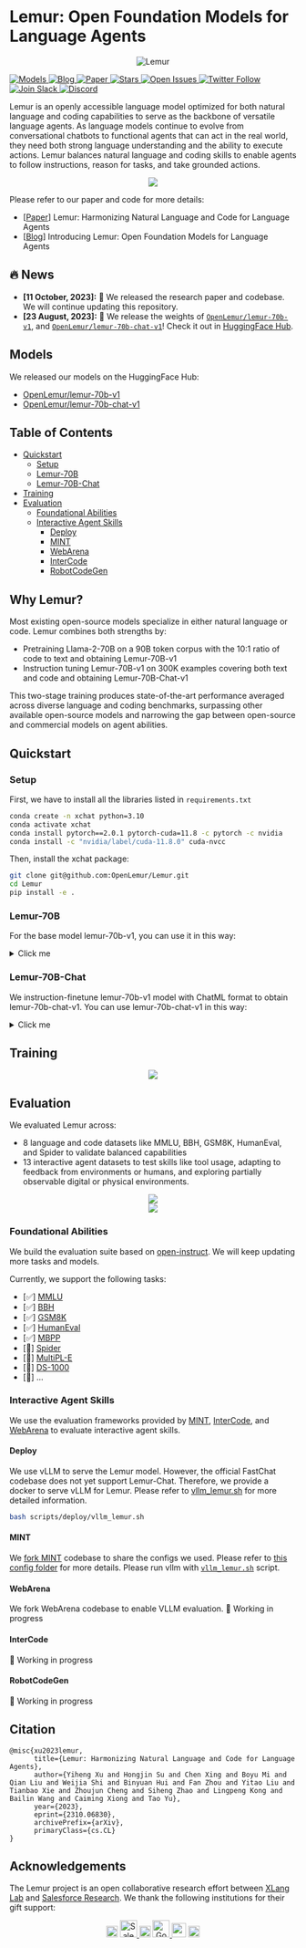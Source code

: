 # Lemur: Open Foundation Models for Language Agents

<p align="center">
  <img src="https://i.imgur.com/Tga8kHW.jpeg" alt="Lemur">
</p>
   <a href="https://huggingface.co/OpenLemur" target="_blank">
      <img alt="Models" src="https://img.shields.io/badge/🤗-Models-blue" />
   </a>
   <a href="https://xlang.ai/blog/openlemur" target="_blank">
      <img alt="Blog" src="https://img.shields.io/badge/📖-Blog-red" />
   </a>
  <a href="https://arxiv.org/abs/2310.06830" target="_blank">
      <img alt="Paper" src="https://img.shields.io/badge/📜-Paper-purple" />
   </a>
   <a href="https://github.com/OpenLemur/lemur" target="_blank">
      <img alt="Stars" src="https://img.shields.io/github/stars/OpenLemur/lemur?style=social" />
   </a>
   <a href="https://github.com/OpenLemur/lemur/issues" target="_blank">
      <img alt="Open Issues" src="https://img.shields.io/github/issues-raw/OpenLemur/lemur" />
   </a>
   <a href="https://twitter.com/XLangAI" target="_blank">
      <img alt="Twitter Follow" src="https://img.shields.io/twitter/follow/XLangAI" />
   </a>
   <a href="https://join.slack.com/t/xlanggroup/shared_invite/zt-20zb8hxas-eKSGJrbzHiPmrADCDX3_rQ" target="_blank">
      <img alt="Join Slack" src="https://img.shields.io/badge/Slack-join-blueviolet?logo=slack&amp" />
   </a>
   <a href="https://discord.gg/4Gnw7eTEZR" target="_blank">
      <img alt="Discord" src="https://dcbadge.vercel.app/api/server/4Gnw7eTEZR?compact=true&style=flat" />
   </a>

Lemur is an openly accessible language model optimized for both natural language and coding capabilities to serve as the backbone of versatile language agents.
As language models continue to evolve from conversational chatbots to functional agents that can act in the real world, they need both strong language understanding and the ability to execute actions. Lemur balances natural language and coding skills to enable agents to follow instructions, reason for tasks, and take grounded actions.

<div align="center">
  <img src="./assets/interface.png">
</div>

Please refer to our paper and code for more details:
- [[Paper](https://arxiv.org/abs/2310.06830)] Lemur: Harmonizing Natural Language and Code for Language Agents
- [[Blog](https://www.xlang.ai/blog/openlemur)] Introducing Lemur: Open Foundation Models for Language Agents


## 🔥 News
* **[11 October, 2023]:** 🎉 We released the research paper and codebase. We will continue updating this repository.
* **[23 August, 2023]:** 🎉 We release the weights of [`OpenLemur/lemur-70b-v1`](https://huggingface.co/OpenLemur/lemur-70b-v1), and [`OpenLemur/lemur-70b-chat-v1`](https://huggingface.co/OpenLemur/lemur-70b-chat-v1)! Check it out in [HuggingFace Hub](https://huggingface.co/OpenLemur).

## Models
We released our models on the HuggingFace Hub:
* [OpenLemur/lemur-70b-v1](https://huggingface.co/OpenLemur/lemur-70b-v1)
* [OpenLemur/lemur-70b-chat-v1](https://huggingface.co/OpenLemur/lemur-70b-chat-v1)

## Table of Contents
- [Quickstart](#quickstart)
  - [Setup](#setup)
   - [Lemur-70B](#lemur-70b)
   - [Lemur-70B-Chat](#lemur-70b-chat)
- [Training](#training)
- [Evaluation](#evaluation)
  - [Foundational Abilities](#foundational-abilities)
  - [Interactive Agent Skills](#interactive-agent-skills)
      - [Deploy](#deploy)
      - [MINT](#mint)
      - [WebArena](#webarena)
      - [InterCode](#intercode)
      - [RobotCodeGen](#robotcodegen)



## Why Lemur?
Most existing open-source models specialize in either natural language or code. Lemur combines both strengths by:

- Pretraining Llama-2-70B on a 90B token corpus with the 10:1 ratio of code to text and obtaining Lemur-70B-v1
- Instruction tuning Lemur-70B-v1 on 300K examples covering both text and code and obtaining Lemur-70B-Chat-v1

This two-stage training produces state-of-the-art performance averaged across diverse language and coding benchmarks, surpassing other available open-source models and narrowing the gap between open-source and commercial models on agent abilities.

## Quickstart

### Setup
First, we have to install all the libraries listed in `requirements.txt`

```bash
conda create -n xchat python=3.10
conda activate xchat
conda install pytorch==2.0.1 pytorch-cuda=11.8 -c pytorch -c nvidia
conda install -c "nvidia/label/cuda-11.8.0" cuda-nvcc
```
Then, install the xchat package:
```bash
git clone git@github.com:OpenLemur/Lemur.git
cd Lemur
pip install -e .
```

### Lemur-70B
For the base model lemur-70b-v1, you can use it in this way:

<details>
<summary>Click me</summary>
<p>

```python
from transformers import AutoTokenizer, AutoModelForCausalLM

tokenizer = AutoTokenizer.from_pretrained("OpenLemur/lemur-70b-v1")
model = AutoModelForCausalLM.from_pretrained("OpenLemur/lemur-70b-v1", device_map="auto", load_in_8bit=True)

# Text Generation Example
prompt = "The world is "
input = tokenizer(prompt, return_tensors="pt")
output = model.generate(**input, max_length=50, num_return_sequences=1)
generated_text = tokenizer.decode(output[0], skip_special_tokens=True)
print(generated_text)

# Code Generation Example
prompt = """
def factorial(n):
   if n == 0:
      return 1
"""
input = tokenizer(prompt, return_tensors="pt")
output = model.generate(**input, max_length=200, num_return_sequences=1)
generated_code = tokenizer.decode(output[0], skip_special_tokens=True)
print(generated_code)
```

</p>

</details>


### Lemur-70B-Chat
We instruction-finetune lemur-70b-v1 model with ChatML format to obtain lemur-70b-chat-v1. You can use lemur-70b-chat-v1 in this way:

<details>
<summary>Click me</summary>
<p>

```python
from transformers import AutoTokenizer, AutoModelForCausalLM

tokenizer = AutoTokenizer.from_pretrained("OpenLemur/lemur-70b-chat-v1")
model = AutoModelForCausalLM.from_pretrained("OpenLemur/lemur-70b-chat-v1", device_map="auto", load_in_8bit=True)

# Text Generation Example
prompt = """<|im_start|>system
You are a helpful, respectful, and honest assistant.
<|im_end|>
<|im_start|>user
What's a lemur's favorite fruit?<|im_end|>
<|im_start|>assistant
"""
input = tokenizer(prompt, return_tensors="pt")
output = model.generate(**input, max_length=50, num_return_sequences=1)
generated_text = tokenizer.decode(output[0], skip_special_tokens=True)
print(generated_text)

# Code Generation Example
prompt = """<|im_start|>system
Below is an instruction that describes a task. Write a response that appropriately completes the request.
<|im_end|>
<|im_start|>user
Write a Python function to merge two sorted lists into one sorted list without using any built-in sort functions.<|im_end|>
<|im_start|>assistant
"""
input = tokenizer(prompt, return_tensors="pt")
output = model.generate(**input, max_length=200, num_return_sequences=1)
generated_code = tokenizer.decode(output[0], skip_special_tokens=True)
print(generated_code)
```

</p>

</details>

## Training

<div align="center">
  <img src="./assets/training.png">
</div>


## Evaluation
We evaluated Lemur across:
- 8 language and code datasets like MMLU, BBH, GSM8K, HumanEval, and Spider to validate balanced capabilities
- 13 interactive agent datasets to test skills like tool usage, adapting to feedback from environments or humans, and exploring partially observable digital or physical environments.

<div align="center">
  <img src="./assets/agent-scenarios.png">
</div>

<div align="center">
  <img src="./assets/overall-perform.png">
</div>

### Foundational Abilities
We build the evaluation suite based on [open-instruct](https://github.com/allenai/open-instruct). We will keep updating more tasks and models.

Currently, we support the following tasks:
- [✅] [MMLU](./scripts/eval/mmlu.sh)
- [✅] [BBH](./scripts/eval/bbh.sh)
- [✅] [GSM8K](./scripts/eval/gsm8k.sh)
- [✅] [HumanEval](./scripts/eval/human_eval.sh)
- [✅] [MBPP](./scripts/eval/mbpp.sh)
- [🚧] [Spider]()
- [🚧] [MultiPL-E]()
- [🚧] [DS-1000]()
- [🚧] ...

### Interactive Agent Skills
We use the evaluation frameworks provided by [MINT](https://github.com/xingyaoww/mint-bench), [InterCode](https://github.com/princeton-nlp/intercode), and [WebArena](https://github.com/web-arena-x/webarena) to evaluate interactive agent skills.

#### Deploy
We use vLLM to serve the Lemur model. However, the official FastChat codebase does not yet support Lemur-Chat. Therefore, we provide a docker to serve vLLM for Lemur. Please refer to [vllm_lemur.sh](./scripts/deploy/vllm_lemur.sh) for more detailed information.

```bash
bash scripts/deploy/vllm_lemur.sh
```

#### MINT
We [fork MINT](https://github.com/OpenLemur/mint-bench) codebase to share the configs we used. Please refer to [this config folder](https://github.com/OpenLemur/mint-bench/tree/main/configs) for more details. Please run vllm with [`vllm_lemur.sh`](./scripts/deploy/vllm_lemur.sh) script.

#### WebArena
We fork WebArena codebase to enable VLLM evaluation.
🚧 Working in progress

#### InterCode
🚧 Working in progress

#### RobotCodeGen
🚧 Working in progress

## Citation

```
@misc{xu2023lemur,
      title={Lemur: Harmonizing Natural Language and Code for Language Agents}, 
      author={Yiheng Xu and Hongjin Su and Chen Xing and Boyu Mi and Qian Liu and Weijia Shi and Binyuan Hui and Fan Zhou and Yitao Liu and Tianbao Xie and Zhoujun Cheng and Siheng Zhao and Lingpeng Kong and Bailin Wang and Caiming Xiong and Tao Yu},
      year={2023},
      eprint={2310.06830},
      archivePrefix={arXiv},
      primaryClass={cs.CL}
}
```

## Acknowledgements

The Lemur project is an open collaborative research effort between [XLang Lab](https://www.xlang.ai/) and [Salesforce Research](https://www.salesforceairesearch.com/). We thank the following institutions for their gift support:

<div align="center">

<img src="assets/transparent.png" width="20" style="pointer-events: none;">

<a href="https://www.salesforceairesearch.com/">
    <img src="assets/salesforce.webp" alt="Salesforce Research" height = 30/>
</a>

<img src="assets/transparent.png" width="20" style="pointer-events: none;">

<a href="https://research.google/">
    <img src="assets/google_research.svg" alt="Google Research" height = 30/>
</a>

<img src="assets/transparent.png" width="25" style="pointer-events: none;">

<a href="https://www.amazon.science/" style="display: inline-block; margin-bottom: -100px;">
    <img src="assets/amazon.svg" alt="Amazon AWS" height = 20 />
</a>


</div>
